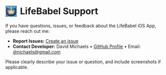 <h1 style="display:flex; align-items:center; gap:10px;">
  <img src="life_babel_icon_image.png" alt="LifeBabel Icon" width="36">
  LifeBabel Support
</h1>

If you have questions, issues, or feedback about the LifeBabel iOS App, please reach out me:

- **Report Issues:** [Create an issue](https://github.com/dmichaels/ios-lifegame/issues/new)
- **Contact Developer:** David Michaels • [GitHub Profile](https://github.com/dmichaels) • Email: dmichaels@gmail.com

Please clearly describe your issue or question, and include screenshots if applicable.
